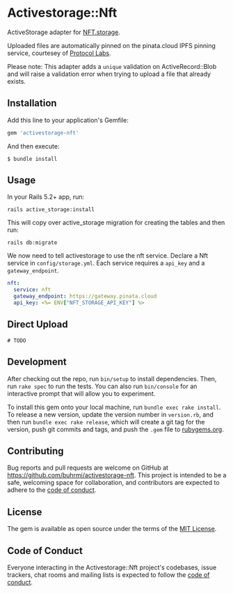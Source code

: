 # Activestorage::Nft

ActiveStorage adapter for [NFT.storage](https://nft.storage).

Uploaded files are automatically pinned on the pinata.cloud IPFS pinning service, courtesey of [Protocol Labs](https://protocol.ai).

Please note: This adapter adds a `unique` validation on ActiveRecord::Blob and will raise a validation error when trying to upload a file that already exists.

## Installation

Add this line to your application's Gemfile:

```ruby
gem 'activestorage-nft'
```

And then execute:

    $ bundle install

## Usage

In your Rails 5.2+ app, run:

```
rails active_storage:install
```

This will copy over active_storage migration for creating the tables and then run:

```
rails db:migrate
```
We now need to tell activestorage to use the nft service. Declare a Nft service in `config/storage.yml`. Each service requires a `api_key` and a `gateway_endpoint`.

```yml
nft:
  service: nft
  gateway_endpoint: https://gateway.pinata.cloud
  api_key: <%= ENV["NFT_STORAGE_API_KEY"] %>
```

## Direct Upload

    # TODO

## Development

After checking out the repo, run `bin/setup` to install dependencies. Then, run `rake spec` to run the tests. You can also run `bin/console` for an interactive prompt that will allow you to experiment.

To install this gem onto your local machine, run `bundle exec rake install`. To release a new version, update the version number in `version.rb`, and then run `bundle exec rake release`, which will create a git tag for the version, push git commits and tags, and push the `.gem` file to [rubygems.org](https://rubygems.org).

## Contributing

Bug reports and pull requests are welcome on GitHub at https://github.com/buhrmi/activestorage-nft. This project is intended to be a safe, welcoming space for collaboration, and contributors are expected to adhere to the [code of conduct](https://github.com/buhrmi/activestorage-nft/blob/master/CODE_OF_CONDUCT.md).


## License

The gem is available as open source under the terms of the [MIT License](https://opensource.org/licenses/MIT).

## Code of Conduct

Everyone interacting in the Activestorage::Nft project's codebases, issue trackers, chat rooms and mailing lists is expected to follow the [code of conduct](https://github.com/buhrmi/activestorage-nft/blob/master/CODE_OF_CONDUCT.md).
